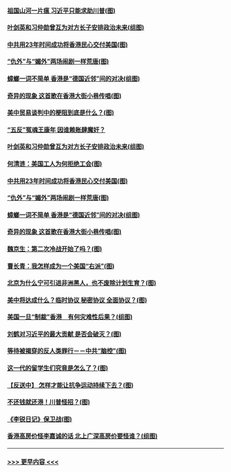 #### [祖国山河一片瘟 习近平只能求助川普(图)](../pages/p4/907796.md?t=09190011) 
#### [叶剑英和习仲勋曾互为对方长子安排政治未来(组图)](../pages/p4/907786.md?t=09190011) 
#### [中共用23年时间成功将香港民心交付美国(图)](../pages/p4/907698.md?t=09190011) 
#### [“仇外”与“媚外”两场闹剧一样荒唐(图)](../pages/p4/907689.md?t=09190011) 
#### [蟑螂一词不简单 香港是“德国近邻”间的对决(组图)](../pages/p4/907618.md?t=09190011) 
#### [奇异的现象 这首歌在香港大街小巷传唱(图)](../pages/p4/907583.md?t=09190011) 
#### [美中贸易谈判中的梗阻到底是什么？(图)](../pages/p4/907791.md?t=09190011) 
#### [“五反”冤魂王康年 因谁赖账肆魔奸？](../pages/p4/907787.md?t=09190011) 
#### [叶剑英和习仲勋曾互为对方长子安排政治未来(组图)](../pages/p4/907786.md?t=09190011) 
#### [何清涟：美国工人为何拒绝工会(图)](../pages/p4/907701.md?t=09190011) 
#### [中共用23年时间成功将香港民心交付美国(图)](../pages/p4/907698.md?t=09190011) 
#### [“仇外”与“媚外”两场闹剧一样荒唐(图)](../pages/p4/907689.md?t=09190011) 
#### [蟑螂一词不简单 香港是“德国近邻”间的对决(组图)](../pages/p4/907618.md?t=09190011) 
#### [奇异的现象 这首歌在香港大街小巷传唱(图)](../pages/p4/907583.md?t=09190011) 
#### [魏京生：第二次冷战开始了吗？(图)](../pages/p4/907581.md?t=09190011) 
#### [曹长青：我怎样成为一个美国“右派”(图)](../pages/p4/907580.md?t=09190011) 
#### [北京为什么宁可引进非洲黑人，也不废除计划生育？(图)](../pages/p4/907577.md?t=09190011) 
#### [美中将达成什么？临时协议 秘密协议 全面协议？(图)](../pages/p4/907576.md?t=09190011) 
#### [美国一旦“制裁”香港　有何灾难性后果？(组图)](../pages/p4/907575.md?t=09190011) 
#### [刘鹤对习近平的最大贡献 是否会破灭？(图)](../pages/p4/907509.md?t=09190011) 
#### [等待被揭穿的反人类罪行－－中共“脑控”(图)](../pages/p4/907167.md?t=09190011) 
#### [这一代的留学生们究竟是怎么了？(图)](../pages/p4/907473.md?t=09190011) 
#### [【反送中】 怎样才能让抗争运动持续下去？(图)](../pages/p4/907466.md?t=09190011) 
#### [不还钱就还港！川普怪招？(图)](../pages/p4/907474.md?t=09190011) 
#### [《李锐日记》保卫战(图)](../pages/p4/907465.md?t=09190011) 
#### [香港高房价怪李嘉诚的话 北上广深高房价要怪谁？(组图)](../pages/p4/907471.md?t=09190011) 

----
#### [ >>> 更早内容 <<< ](../indexes/p4-earlier.md)
